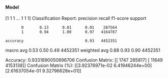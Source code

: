 #### Model
[1 1 1 ... 1 1 1]
Classification Report:
              precision    recall  f1-score   support

           0       0.13      0.01      0.01    287564
           1       0.94      1.00      0.97   4164787

    accuracy                           0.93   4452351
   macro avg       0.53      0.50      0.49   4452351
weighted avg       0.88      0.93      0.90   4452351

Accuracy: 0.9331890050896706
Confusion Matrix:
[[   1747  285817]
 [  11649 4153138]]
Confusion Matrix (%):
[[3.92376971e-02 6.41946244e+00]
 [2.61637054e-01 9.32796628e+01]]

